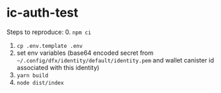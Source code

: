 # ic-auth-test


Steps to reproduce:
0. `npm ci`
1. `cp .env.template .env`
2. set env variables (base64 encoded secret from `~/.config/dfx/identity/default/identity.pem` and wallet canister id associated with this identity)
3. `yarn build`
4. `node dist/index`
